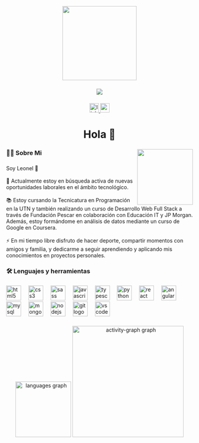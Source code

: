 <div align="center">
  <img height="200" src="https://media3.giphy.com/media/UJ5I7921pAOEU/200.webp?cid=790b76118d309gercksg0hoae3gwhx6wrmqloskcw2mjg1ws&ep=v1_gifs_search&rid=200.webp&ct=g"  />
</div>

###

<div align="center">
  <img src="https://visitor-badge.laobi.icu/badge?page_id=leocorrea19.leocorrea19&"  />
</div>

###

<div align="center">
  <a href="https://www.linkedin.com/in/leonel-javier-correa/" target="_blank">
    <img src="https://img.shields.io/static/v1?message=LinkedIn&logo=linkedin&label=&color=0077B5&logoColor=white&labelColor=&style=for-the-badge" height="25" alt="linkedin logo"  />
  </a>
  <a href="mailto:leoneljaviercorrea.19@gmail.com" target="_blank">
    <img src="https://img.shields.io/static/v1?message=Gmail&logo=gmail&label=&color=D14836&logoColor=white&labelColor=&style=for-the-badge" height="25" alt="gmail logo"  />
  </a>
</div>

###

<h1 align="center">Hola 👋</h1>

###

<img align="right" height="150" src="https://camo.githubusercontent.com/b5914c584cdccb79fd063d8f3211b35ee3a70ded6d978de6d46b80004e20189f/68747470733a2f2f692e726564642e69742f6e3561736a38716134716363312e676966"  />

###

<h3 align="left">👩‍💻  Sobre Mi</h3>

###

<p align="left">Soy Leonel 👋<br><br>🔭 Actualmente estoy en búsqueda activa de nuevas oportunidades laborales en el ámbito tecnológico.<br><br>📚 Estoy cursando la Tecnicatura en Programación en la UTN y también realizando un curso de Desarrollo Web Full Stack a través de Fundación Pescar en colaboración con Educación IT y JP Morgan. Además, estoy formándome en análisis de datos mediante un curso de Google en Coursera.<br><br>⚡ En mi tiempo libre disfruto de hacer deporte, compartir momentos con amigos y familia, y dedicarme a seguir aprendiendo y aplicando mis conocimientos en proyectos personales.</p>

###

<h3 align="left">🛠 Lenguajes y herramientas</h3>

###

<div align="left">
  <img src="https://cdn.jsdelivr.net/gh/devicons/devicon/icons/html5/html5-original.svg" height="40" alt="html5 logo"  />
  <img width="12" />
  <img src="https://cdn.jsdelivr.net/gh/devicons/devicon/icons/css3/css3-original.svg" height="40" alt="css3 logo"  />
  <img width="12" />
  <img src="https://cdn.jsdelivr.net/gh/devicons/devicon/icons/sass/sass-original.svg" height="40" alt="sass logo"  />
  <img width="12" />
  <img src="https://cdn.jsdelivr.net/gh/devicons/devicon/icons/javascript/javascript-original.svg" height="40" alt="javascript logo"  />
  <img width="12" />
  <img src="https://cdn.jsdelivr.net/gh/devicons/devicon/icons/typescript/typescript-original.svg" height="40" alt="typescript logo"  />
  <img width="12" />
  <img src="https://cdn.jsdelivr.net/gh/devicons/devicon/icons/python/python-original.svg" height="40" alt="python logo"  />
  <img width="12" />
  <img src="https://cdn.jsdelivr.net/gh/devicons/devicon/icons/react/react-original.svg" height="40" alt="react logo"  />
  <img width="12" />
  <img src="https://cdn.jsdelivr.net/gh/devicons/devicon/icons/angularjs/angularjs-original.svg" height="40" alt="angularjs logo"  />
  <img width="12" />
  <img src="https://cdn.jsdelivr.net/gh/devicons/devicon/icons/mysql/mysql-original.svg" height="40" alt="mysql logo"  />
  <img width="12" />
  <img src="https://cdn.jsdelivr.net/gh/devicons/devicon/icons/mongodb/mongodb-original.svg" height="40" alt="mongodb logo"  />
  <img width="12" />
  <img src="https://cdn.jsdelivr.net/gh/devicons/devicon/icons/nodejs/nodejs-original.svg" height="40" alt="nodejs logo"  />
  <img width="12" />
  <img src="https://cdn.jsdelivr.net/gh/devicons/devicon/icons/git/git-original.svg" height="40" alt="git logo"  />
  <img width="12" />
  <img src="https://cdn.jsdelivr.net/gh/devicons/devicon/icons/vscode/vscode-original.svg" height="40" alt="vscode logo"  />
</div>

###

<div align="center">
  <img src="https://github-readme-stats.vercel.app/api/top-langs?username=leocorrea19&locale=es&hide_title=false&layout=compact&card_width=320&langs_count=5&theme=yeblu&hide_border=false&order=2" height="150" alt="languages graph"  />
  <img src="https://github-readme-activity-graph.vercel.app/graph?username=leocorrea19&radius=16&theme=arctic&area=true&order=5&line=FFFF00&area_color=F4FA58" height="300" alt="activity-graph graph"  />
</div>

###
